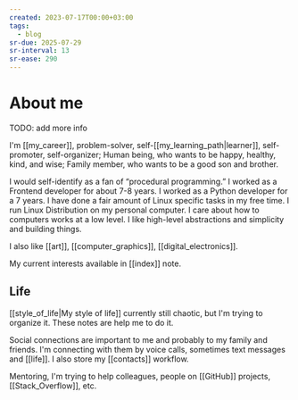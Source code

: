 ```yaml
---
created: 2023-07-17T00:00+03:00
tags:
  - blog
sr-due: 2025-07-29
sr-interval: 13
sr-ease: 290
---
```


# About me

TODO: add more info

I'm [[my_career]], problem-solver, self-[[my_learning_path|learner]], self-promoter, self-organizer; Human being, who wants to be happy, healthy, kind, and wise; Family member, who wants to be a good son and brother.

I would self-identify as a fan of “procedural programming.” I worked as a Frontend developer for about 7-8 years. I worked as a Python developer for a 7 years. I have done a fair amount of Linux specific tasks in my free time. I run Linux Distribution on my personal computer. I care about how to computers works at a low level. I like high-level abstractions and simplicity and building things. 

I also like [[art]], [[computer_graphics]], [[digital_electronics]].

My current interests available in [[index]] note.

## Life

[[style_of_life|My style of life]] currently still chaotic, but I'm trying to organize it. These notes are help me to do it.

Social connections are important to me and probably to my family and friends. I'm connecting with them by voice calls, sometimes text messages and [[life]]. I also store my [[contacts]] workflow.

Mentoring, I'm trying to help colleagues, people on [[GitHub]] projects, [[Stack_Overflow]], etc.
